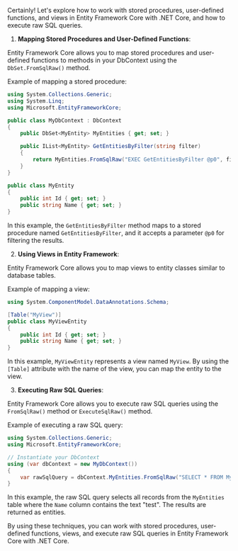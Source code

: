 Certainly! Let's explore how to work with stored procedures, user-defined functions, and views in Entity Framework Core with .NET Core, and how to execute raw SQL queries.

1. **Mapping Stored Procedures and User-Defined Functions**:

Entity Framework Core allows you to map stored procedures and user-defined functions to methods in your DbContext using the `DbSet.FromSqlRaw()` method.

Example of mapping a stored procedure:

```csharp
using System.Collections.Generic;
using System.Linq;
using Microsoft.EntityFrameworkCore;

public class MyDbContext : DbContext
{
    public DbSet<MyEntity> MyEntities { get; set; }

    public IList<MyEntity> GetEntitiesByFilter(string filter)
    {
        return MyEntities.FromSqlRaw("EXEC GetEntitiesByFilter @p0", filter).ToList();
    }
}

public class MyEntity
{
    public int Id { get; set; }
    public string Name { get; set; }
}
```

In this example, the `GetEntitiesByFilter` method maps to a stored procedure named `GetEntitiesByFilter`, and it accepts a parameter `@p0` for filtering the results.

2. **Using Views in Entity Framework**:

Entity Framework Core allows you to map views to entity classes similar to database tables.

Example of mapping a view:

```csharp
using System.ComponentModel.DataAnnotations.Schema;

[Table("MyView")]
public class MyViewEntity
{
    public int Id { get; set; }
    public string Name { get; set; }
}
```

In this example, `MyViewEntity` represents a view named `MyView`. By using the `[Table]` attribute with the name of the view, you can map the entity to the view.

3. **Executing Raw SQL Queries**:

Entity Framework Core allows you to execute raw SQL queries using the `FromSqlRaw()` method or `ExecuteSqlRaw()` method.

Example of executing a raw SQL query:

```csharp
using System.Collections.Generic;
using Microsoft.EntityFrameworkCore;

// Instantiate your DbContext
using (var dbContext = new MyDbContext())
{
    var rawSqlQuery = dbContext.MyEntities.FromSqlRaw("SELECT * FROM MyEntities WHERE Name LIKE '%test%'").ToList();
}
```

In this example, the raw SQL query selects all records from the `MyEntities` table where the `Name` column contains the text "test". The results are returned as entities.

By using these techniques, you can work with stored procedures, user-defined functions, views, and execute raw SQL queries in Entity Framework Core with .NET Core.